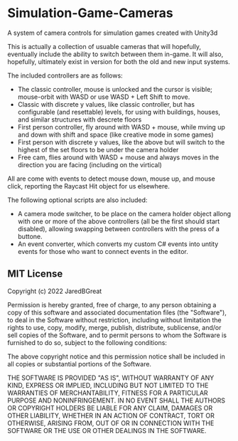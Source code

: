 # Simulation-Game-Cameras
A system of camera controls for simulation games created with Unity3d

This is actually a collection of usuable cameras that will hopefully, eventually include the 
ability to switch between them in-game.  It will also, hopefully, ultimately exist in version 
for both the old and new input systems.

The included controllers are as follows:
* The classic controller, mouse is unlocked and the cursor is visible; mouse-orbit with WASD or use WASD + Left Shift to move.
* Classic with discrete y values, like classic controller, but has configurable (and resettable) levels, for using with buildings, houses, and similar structures with descrete floors
* First person controller, fly around with WASD + mouse, while mving up and down with shift and space (like creative mode in some games)
* First person with discrete y values, like the above but will switch to the highest of the set floors to be under the camera holder
* Free cam, flies around with WASD + mouse and always moves in the direction you are facing (including on the virtical)

All are come with events to detect mouse down, mouse up, and mouse click, reporting the Raycast Hit object for us elsewhere.

The following optional scripts are also included:
* A camera mode switcher, to be place on the camera holder object allong with one or more of the above controllers (all be the first should start disabled),
   allowing swapping between controllers with the press of a buttone.
* An event converter, which converts my custom C# events into untity events for those who want to connect events in the editor.

  


## MIT License

Copyright (c) 2022 JaredBGreat

Permission is hereby granted, free of charge, to any person obtaining a copy
of this software and associated documentation files (the "Software"), to deal
in the Software without restriction, including without limitation the rights
to use, copy, modify, merge, publish, distribute, sublicense, and/or sell
copies of the Software, and to permit persons to whom the Software is
furnished to do so, subject to the following conditions:

The above copyright notice and this permission notice shall be included in all
copies or substantial portions of the Software.

THE SOFTWARE IS PROVIDED "AS IS", WITHOUT WARRANTY OF ANY KIND, EXPRESS OR
IMPLIED, INCLUDING BUT NOT LIMITED TO THE WARRANTIES OF MERCHANTABILITY,
FITNESS FOR A PARTICULAR PURPOSE AND NONINFRINGEMENT. IN NO EVENT SHALL THE
AUTHORS OR COPYRIGHT HOLDERS BE LIABLE FOR ANY CLAIM, DAMAGES OR OTHER
LIABILITY, WHETHER IN AN ACTION OF CONTRACT, TORT OR OTHERWISE, ARISING FROM,
OUT OF OR IN CONNECTION WITH THE SOFTWARE OR THE USE OR OTHER DEALINGS IN THE
SOFTWARE.
